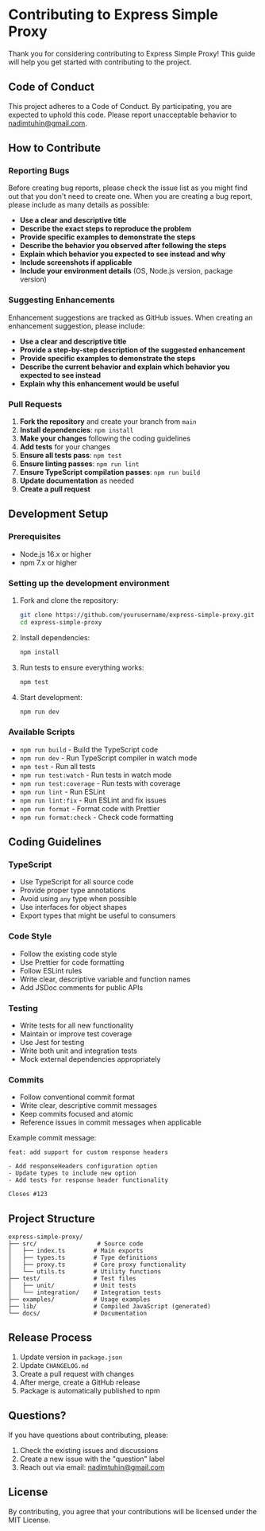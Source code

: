 # Contributing to Express Simple Proxy

Thank you for considering contributing to Express Simple Proxy! This guide will help you get started with contributing to the project.

## Code of Conduct

This project adheres to a Code of Conduct. By participating, you are expected to uphold this code. Please report unacceptable behavior to [nadimtuhin@gmail.com](mailto:nadimtuhin@gmail.com).

## How to Contribute

### Reporting Bugs

Before creating bug reports, please check the issue list as you might find out that you don't need to create one. When you are creating a bug report, please include as many details as possible:

- **Use a clear and descriptive title**
- **Describe the exact steps to reproduce the problem**
- **Provide specific examples to demonstrate the steps**
- **Describe the behavior you observed after following the steps**
- **Explain which behavior you expected to see instead and why**
- **Include screenshots if applicable**
- **Include your environment details** (OS, Node.js version, package version)

### Suggesting Enhancements

Enhancement suggestions are tracked as GitHub issues. When creating an enhancement suggestion, please include:

- **Use a clear and descriptive title**
- **Provide a step-by-step description of the suggested enhancement**
- **Provide specific examples to demonstrate the steps**
- **Describe the current behavior and explain which behavior you expected to see instead**
- **Explain why this enhancement would be useful**

### Pull Requests

1. **Fork the repository** and create your branch from `main`
2. **Install dependencies**: `npm install`
3. **Make your changes** following the coding guidelines
4. **Add tests** for your changes
5. **Ensure all tests pass**: `npm test`
6. **Ensure linting passes**: `npm run lint`
7. **Ensure TypeScript compilation passes**: `npm run build`
8. **Update documentation** as needed
9. **Create a pull request**

## Development Setup

### Prerequisites

- Node.js 16.x or higher
- npm 7.x or higher

### Setting up the development environment

1. Fork and clone the repository:
   ```bash
   git clone https://github.com/yourusername/express-simple-proxy.git
   cd express-simple-proxy
   ```

2. Install dependencies:
   ```bash
   npm install
   ```

3. Run tests to ensure everything works:
   ```bash
   npm test
   ```

4. Start development:
   ```bash
   npm run dev
   ```

### Available Scripts

- `npm run build` - Build the TypeScript code
- `npm run dev` - Run TypeScript compiler in watch mode
- `npm test` - Run all tests
- `npm run test:watch` - Run tests in watch mode
- `npm run test:coverage` - Run tests with coverage
- `npm run lint` - Run ESLint
- `npm run lint:fix` - Run ESLint and fix issues
- `npm run format` - Format code with Prettier
- `npm run format:check` - Check code formatting

## Coding Guidelines

### TypeScript

- Use TypeScript for all source code
- Provide proper type annotations
- Avoid using `any` type when possible
- Use interfaces for object shapes
- Export types that might be useful to consumers

### Code Style

- Follow the existing code style
- Use Prettier for code formatting
- Follow ESLint rules
- Write clear, descriptive variable and function names
- Add JSDoc comments for public APIs

### Testing

- Write tests for all new functionality
- Maintain or improve test coverage
- Use Jest for testing
- Write both unit and integration tests
- Mock external dependencies appropriately

### Commits

- Follow conventional commit format
- Write clear, descriptive commit messages
- Keep commits focused and atomic
- Reference issues in commit messages when applicable

Example commit message:
```
feat: add support for custom response headers

- Add responseHeaders configuration option
- Update types to include new option
- Add tests for response header functionality

Closes #123
```

## Project Structure

```
express-simple-proxy/
├── src/                 # Source code
│   ├── index.ts        # Main exports
│   ├── types.ts        # Type definitions
│   ├── proxy.ts        # Core proxy functionality
│   └── utils.ts        # Utility functions
├── test/               # Test files
│   ├── unit/           # Unit tests
│   └── integration/    # Integration tests
├── examples/           # Usage examples
├── lib/                # Compiled JavaScript (generated)
└── docs/               # Documentation
```

## Release Process

1. Update version in `package.json`
2. Update `CHANGELOG.md`
3. Create a pull request with changes
4. After merge, create a GitHub release
5. Package is automatically published to npm

## Questions?

If you have questions about contributing, please:

1. Check the existing issues and discussions
2. Create a new issue with the "question" label
3. Reach out via email: [nadimtuhin@gmail.com](mailto:nadimtuhin@gmail.com)

## License

By contributing, you agree that your contributions will be licensed under the MIT License.